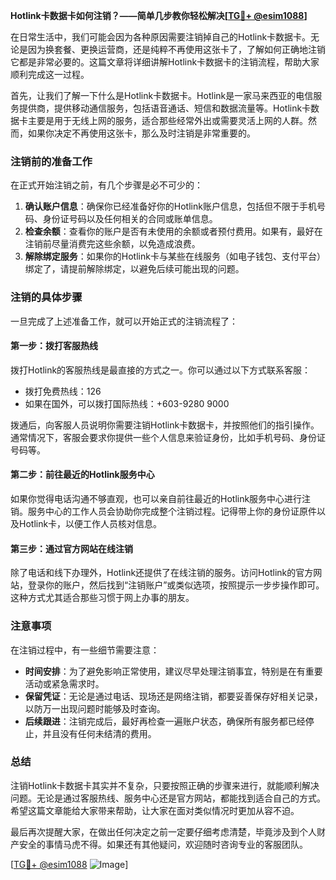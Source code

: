 **Hotlink卡数据卡如何注销？——简单几步教你轻松解决[[TG💪+ @esim1088](https://t.me/s/esim1088)]**

在日常生活中，我们可能会因为各种原因需要注销掉自己的Hotlink卡数据卡。无论是因为换套餐、更换运营商，还是纯粹不再使用这张卡了，了解如何正确地注销它都是非常必要的。这篇文章将详细讲解Hotlink卡数据卡的注销流程，帮助大家顺利完成这一过程。

首先，让我们了解一下什么是Hotlink卡数据卡。Hotlink是一家马来西亚的电信服务提供商，提供移动通信服务，包括语音通话、短信和数据流量等。Hotlink卡数据卡主要是用于无线上网的服务，适合那些经常外出或需要灵活上网的人群。然而，如果你决定不再使用这张卡，那么及时注销是非常重要的。

### 注销前的准备工作

在正式开始注销之前，有几个步骤是必不可少的：

1. **确认账户信息**：确保你已经准备好你的Hotlink账户信息，包括但不限于手机号码、身份证号码以及任何相关的合同或账单信息。
2. **检查余额**：查看你的账户是否有未使用的余额或者预付费用。如果有，最好在注销前尽量消费完这些余额，以免造成浪费。
3. **解除绑定服务**：如果你的Hotlink卡与某些在线服务（如电子钱包、支付平台）绑定了，请提前解除绑定，以避免后续可能出现的问题。

### 注销的具体步骤

一旦完成了上述准备工作，就可以开始正式的注销流程了：

#### 第一步：拨打客服热线

拨打Hotlink的客服热线是最直接的方式之一。你可以通过以下方式联系客服：
- 拨打免费热线：126
- 如果在国外，可以拨打国际热线：+603-9280 9000

拨通后，向客服人员说明你需要注销Hotlink卡数据卡，并按照他们的指引操作。通常情况下，客服会要求你提供一些个人信息来验证身份，比如手机号码、身份证号码等。

#### 第二步：前往最近的Hotlink服务中心

如果你觉得电话沟通不够直观，也可以亲自前往最近的Hotlink服务中心进行注销。服务中心的工作人员会协助你完成整个注销过程。记得带上你的身份证原件以及Hotlink卡，以便工作人员核对信息。

#### 第三步：通过官方网站在线注销

除了电话和线下办理外，Hotlink还提供了在线注销的服务。访问Hotlink的官方网站，登录你的账户，然后找到“注销账户”或类似选项，按照提示一步步操作即可。这种方式尤其适合那些习惯于网上办事的朋友。

### 注意事项

在注销过程中，有一些细节需要注意：

- **时间安排**：为了避免影响正常使用，建议尽早处理注销事宜，特别是在有重要活动或紧急需求时。
- **保留凭证**：无论是通过电话、现场还是网络注销，都要妥善保存好相关记录，以防万一出现问题时能够及时查询。
- **后续跟进**：注销完成后，最好再检查一遍账户状态，确保所有服务都已经停止，并且没有任何未结清的费用。

### 总结

注销Hotlink卡数据卡其实并不复杂，只要按照正确的步骤来进行，就能顺利解决问题。无论是通过客服热线、服务中心还是官方网站，都能找到适合自己的方式。希望这篇文章能给大家带来帮助，让大家在面对类似情况时更加从容不迫。

最后再次提醒大家，在做出任何决定之前一定要仔细考虑清楚，毕竟涉及到个人财产安全的事情马虎不得。如果还有其他疑问，欢迎随时咨询专业的客服团队。

[[TG💪+ @esim1088](https://t.me/s/esim1088) ![Image](https://i.postimg.cc/4NQfJmqS/Snipaste-2025-05-13-00-14-12.png)]
